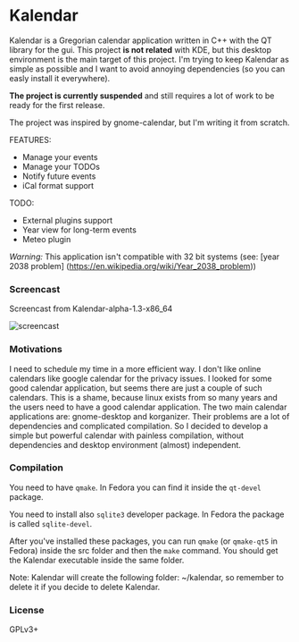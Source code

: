 # Kalendar

Kalendar is a Gregorian calendar application written in C++ with the QT library for the gui. This project **is not related** with KDE, but this desktop environment is the main target of this project. I'm trying to keep Kalendar as simple as possible and I want to avoid annoying dependencies (so you can easly install it everywhere).

**The project is currently suspended** and still requires a lot of work to be ready for the first release.

The project was inspired by gnome-calendar, but I'm writing it from scratch.

FEATURES:
* Manage your events
* Manage your TODOs
* Notify future events
* iCal format support

TODO:
* External plugins support
* Year view for long-term events
* Meteo plugin

*Warning:* This application isn't compatible with 32 bit systems (see: [year 2038 problem] (https://en.wikipedia.org/wiki/Year_2038_problem))

### Screencast

Screencast from Kalendar-alpha-1.3-x86\_64

![screencast](https://raw.githubusercontent.com/echo-devim/kalendar/master/screencast.gif)

### Motivations
I need to schedule my time in a more efficient way. I don't like online calendars like google calendar for the privacy issues. I looked for some good calendar application, but seems there are just a couple of such calendars. This is a shame, because linux exists from so many years and the users need to have a good calendar application. The two main calendar applications are: gnome-desktop and korganizer. Their problems are a lot of dependencies and complicated compilation. So I decided to develop a simple but powerful calendar with painless compilation, without dependencies and desktop environment (almost) independent.

### Compilation

You need to have `qmake`. In Fedora you can find it inside the `qt-devel` package.

You need to install also `sqlite3` developer package. In Fedora the package is called `sqlite-devel`.

After you've installed these packages, you can run `qmake` (or `qmake-qt5` in Fedora) inside the src folder and then the `make` command.
You should get the Kalendar executable inside the same folder.

Note: Kalendar will create the following folder: ~/kalendar, so remember to delete it if you decide to delete Kalendar.

### License
GPLv3+
